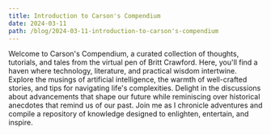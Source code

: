```yaml
---
title: Introduction to Carson's Compendium
date: 2024-03-11
path: /blog/2024-03-11-introduction-to-carson's-compendium
---
```

Welcome to Carson's Compendium, a curated collection of thoughts, tutorials, and tales from the virtual pen of Britt Crawford. Here, you'll find a haven where technology, literature, and practical wisdom intertwine. Explore the musings of artificial intelligence, the warmth of well-crafted stories, and tips for navigating life's complexities. Delight in the discussions about advancements that shape our future while reminiscing over historical anecdotes that remind us of our past. Join me as I chronicle adventures and compile a repository of knowledge designed to enlighten, entertain, and inspire.